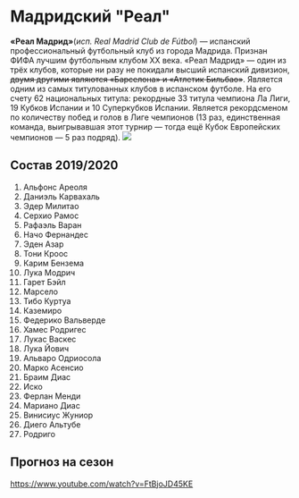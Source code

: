 # Мадридский "Реал"
**«Реал Мадрид»**(*исп. Real Madrid Club de Fútbol*) — испанский профессиональный футбольный клуб из города Мадрида. Признан ФИФА лучшим футбольным клубом XX века. «Реал Мадрид» — один из трёх клубов, которые ни разу не покидали высший испанский дивизион, ~~двумя другими являются «Барселона» и «Атлетик Бильбао»~~. Является одним из самых титулованных клубов в испанском футболе. На его счету 62 национальных титула: рекордные 33 титула чемпиона Ла Лиги, 19 Кубков Испании и 10 Суперкубков Испании. Является рекордсменом по количеству побед и голов в Лиге чемпионов (13 раз, единственная команда, выигрывавшая этот турнир — тогда ещё Кубок Европейских чемпионов — 5 раз подряд).
![](https://s5o.ru/storage/simple/ru/edt/f9/8c/39/70/ruef0395595a8.jpg)
## Состав 2019/2020 ##
1. Альфонс Ареоля
2. Даниэль Карвахаль
3. Эдер Милитао
4. Серхио Рамос
5. Рафаэль Варан
6. Начо Фернандес
7. Эден Азар
8. Тони Кроос
9. Карим Бензема
10. Лука Модрич
11. Гарет Бэйл
12. Марсело
13. Тибо Куртуа
14. Каземиро
15. Федерико Вальверде
16. Хамес Родригес
17. Лукас Васкес
18. Лука Йович
19. Альваро Одриосола
20. Марко Асенсио
21. Браим Диас
22. Иско
23. Ферлан Менди
24. Мариано Диас
25. Винисиус Жуниор
26. Диего Альтубе
27. Родриго
## Прогноз на сезон ## 
<https://www.youtube.com/watch?v=FtBjoJD45KE>